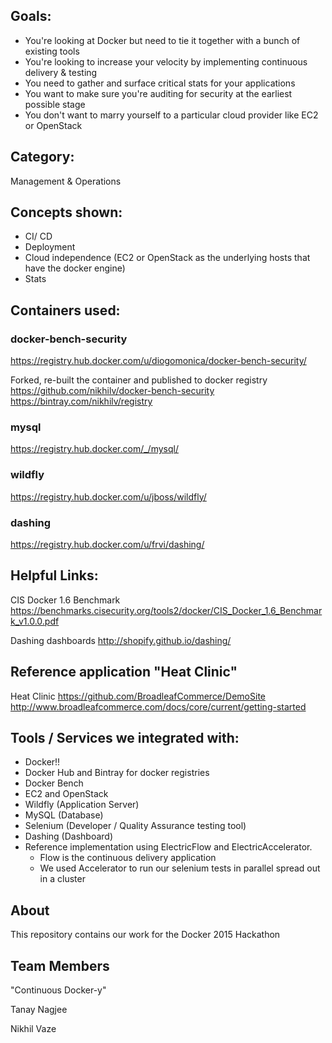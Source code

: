 ## Goals:
- You're looking at Docker but need to tie it together with a bunch of existing tools
- You're looking to increase your velocity by implementing continuous delivery & testing
- You need to gather and surface critical stats for your applications
- You want to make sure you're auditing for security at the earliest possible stage
- You don't want to marry yourself to a particular cloud provider like EC2 or OpenStack

## Category:

Management & Operations
## Concepts shown:

- CI/ CD
- Deployment
- Cloud independence (EC2 or OpenStack as the underlying hosts that have the docker engine)
- Stats

## Containers used:

### docker-bench-security
https://registry.hub.docker.com/u/diogomonica/docker-bench-security/

Forked, re-built the container and published to docker registry
https://github.com/nikhilv/docker-bench-security
https://bintray.com/nikhilv/registry

### mysql
https://registry.hub.docker.com/_/mysql/

### wildfly
https://registry.hub.docker.com/u/jboss/wildfly/

### dashing
https://registry.hub.docker.com/u/frvi/dashing/

##  Helpful Links:
CIS Docker 1.6 Benchmark
https://benchmarks.cisecurity.org/tools2/docker/CIS_Docker_1.6_Benchmark_v1.0.0.pdf

Dashing dashboards
http://shopify.github.io/dashing/

## Reference application "Heat Clinic"

Heat Clinic
https://github.com/BroadleafCommerce/DemoSite
http://www.broadleafcommerce.com/docs/core/current/getting-started

## Tools / Services we integrated with:
- Docker!!
- Docker Hub and Bintray for docker registries
- Docker Bench
- EC2 and OpenStack
- Wildfly (Application Server)
- MySQL (Database)
- Selenium (Developer / Quality Assurance testing tool)
- Dashing (Dashboard)
- Reference implementation using ElectricFlow and ElectricAccelerator.
	- Flow is the continuous delivery application
	- We used Accelerator to run our selenium tests in parallel spread out in a cluster
## About
This repository contains our work for the Docker 2015 Hackathon

## Team Members 

"Continuous Docker-y"

Tanay Nagjee

Nikhil Vaze

